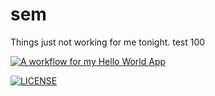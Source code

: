# sem
Things just not working for me tonight. test 100



[![A workflow for my Hello World App](https://github.com/marreo473/sem/actions/workflows/main.yml/badge.svg?branch=master)](https://github.com/marreo473/sem/actions/workflows/main.yml)

[![LICENSE](https://img.shields.io/github/license/marreo473/sem.svg?style=flat-square)](https://github.com/marreo473/sem/blob/master/LICENSE)
